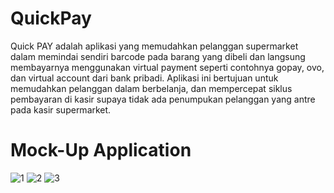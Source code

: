 # QuickPay

Quick PAY adalah aplikasi yang memudahkan pelanggan supermarket dalam memindai sendiri barcode pada barang yang dibeli dan langsung membayarnya menggunakan virtual payment seperti contohnya gopay, ovo, dan virtual account dari bank pribadi. Aplikasi ini bertujuan untuk memudahkan pelanggan dalam berbelanja, dan mempercepat siklus pembayaran di kasir supaya tidak ada penumpukan pelanggan yang antre pada kasir supermarket.

# Mock-Up Application
![1](https://user-images.githubusercontent.com/22488901/79239136-656e1d00-7e9a-11ea-901b-03e74fd48707.png)
![2](https://user-images.githubusercontent.com/22488901/79239154-6acb6780-7e9a-11ea-901e-ae7d86fc676f.png)
![3](https://user-images.githubusercontent.com/22488901/79239173-6f901b80-7e9a-11ea-93f6-af67b8313194.png)

